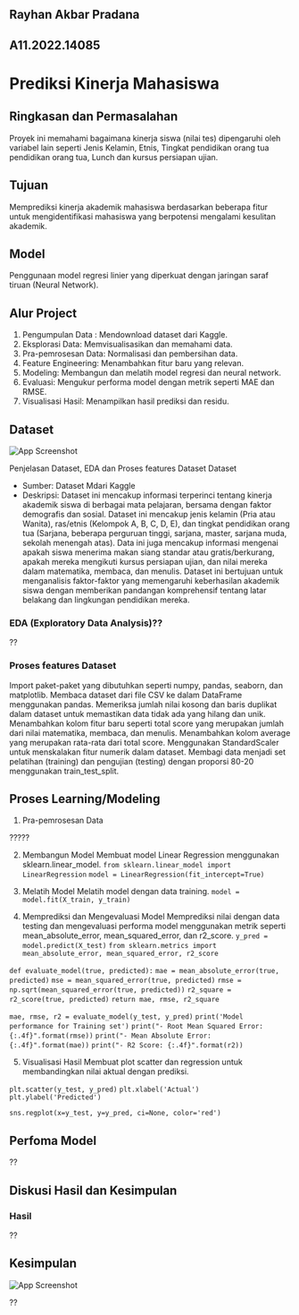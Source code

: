 ## Rayhan Akbar Pradana
## A11.2022.14085

# Prediksi Kinerja Mahasiswa

## Ringkasan dan Permasalahan

Proyek ini memahami bagaimana kinerja siswa (nilai tes) dipengaruhi oleh variabel lain seperti Jenis Kelamin, Etnis, Tingkat pendidikan orang tua pendidikan orang tua, Lunch dan kursus persiapan ujian.

## Tujuan

Memprediksi kinerja akademik mahasiswa berdasarkan beberapa fitur untuk mengidentifikasi mahasiswa yang berpotensi mengalami kesulitan akademik.

## Model

Penggunaan model regresi linier yang diperkuat dengan jaringan saraf tiruan (Neural Network).

## Alur Project

1. Pengumpulan Data : Mendownload dataset dari Kaggle.
2. Eksplorasi Data: Memvisualisasikan dan memahami data.
3. Pra-pemrosesan Data: Normalisasi dan pembersihan data.
4. Feature Engineering: Menambahkan fitur baru yang relevan.
5. Modeling: Membangun dan melatih model regresi dan neural network.
6. Evaluasi: Mengukur performa model dengan metrik seperti MAE dan RMSE.
7. Visualisasi Hasil: Menampilkan hasil prediksi dan residu.
## Dataset

![App Screenshot](./image/image.png)

Penjelasan Dataset, EDA dan Proses features Dataset
Dataset

- Sumber: Dataset Mdari Kaggle
- Deskripsi: Dataset ini mencakup informasi terperinci tentang kinerja akademik siswa di berbagai mata pelajaran, bersama dengan faktor demografis dan sosial. Dataset ini mencakup jenis kelamin (Pria atau Wanita), ras/etnis (Kelompok A, B, C, D, E), dan tingkat pendidikan orang tua (Sarjana, beberapa perguruan tinggi, sarjana, master, sarjana muda, sekolah menengah atas). Data ini juga mencakup informasi mengenai apakah siswa menerima makan siang standar atau gratis/berkurang, apakah mereka mengikuti kursus persiapan ujian, dan nilai mereka dalam matematika, membaca, dan menulis. Dataset ini bertujuan untuk menganalisis faktor-faktor yang memengaruhi keberhasilan akademik siswa dengan memberikan pandangan komprehensif tentang latar belakang dan lingkungan pendidikan mereka.

### EDA (Exploratory Data Analysis)??

??

### Proses features Dataset

Import paket-paket yang dibutuhkan seperti numpy, pandas, seaborn, dan matplotlib.
Membaca dataset dari file CSV ke dalam DataFrame menggunakan pandas.
Memeriksa jumlah nilai kosong dan baris duplikat dalam dataset untuk memastikan data tidak ada yang hilang dan unik.
Menambahkan kolom fitur baru seperti total score yang merupakan jumlah dari nilai matematika, membaca, dan menulis.
Menambahkan kolom average yang merupakan rata-rata dari total score.
Menggunakan StandardScaler untuk menskalakan fitur numerik dalam dataset.
Membagi data menjadi set pelatihan (training) dan pengujian (testing) dengan proporsi 80-20 menggunakan train_test_split.

## Proses Learning/Modeling

1. Pra-pemrosesan Data

?????

2. Membangun Model
    Membuat model Linear Regression menggunakan sklearn.linear_model.
`from sklearn.linear_model import LinearRegression`
`model = LinearRegression(fit_intercept=True)`

3. Melatih Model
    Melatih model dengan data training.
`model = model.fit(X_train, y_train)`

4. Memprediksi dan Mengevaluasi Model
    Memprediksi nilai dengan data testing dan mengevaluasi performa model menggunakan metrik seperti mean_absolute_error, mean_squared_error, dan r2_score.
`y_pred = model.predict(X_test)`
`from sklearn.metrics import mean_absolute_error, mean_squared_error, r2_score`

`def evaluate_model(true, predicted):`
    `mae = mean_absolute_error(true, predicted)`
    `mse = mean_squared_error(true, predicted)`
    `rmse = np.sqrt(mean_squared_error(true, predicted))`
    `r2_square = r2_score(true, predicted)`
    `return mae, rmse, r2_square`

`mae, rmse, r2 = evaluate_model(y_test, y_pred)`
`print('Model performance for Training set')`
`print("- Root Mean Squared Error: {:.4f}".format(rmse))`
`print("- Mean Absolute Error: {:.4f}".format(mae))`
`print("- R2 Score: {:.4f}".format(r2))`

5. Visualisasi Hasil
    Membuat plot scatter dan regression untuk membandingkan nilai aktual dengan prediksi.

`plt.scatter(y_test, y_pred)`
`plt.xlabel('Actual')`
`plt.ylabel('Predicted')`

`sns.regplot(x=y_test, y=y_pred, ci=None, color='red')`

## Perfoma Model

??

## Diskusi Hasil dan Kesimpulan

### Hasil

??

## Kesimpulan

![App Screenshot](./image/output.png)

??